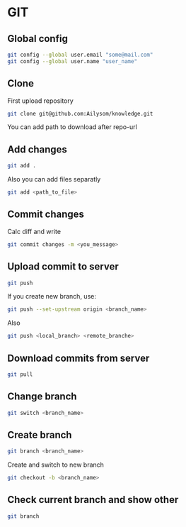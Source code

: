 # GIT

## Global config

```bash
git config --global user.email "some@mail.com"
git config --global user.name "user_name"
```

## Clone

First upload repository

```bash
git clone git@github.com:Ailysom/knowledge.git
```

You can add path to download after repo-url

## Add changes

```bash
git add .
```

Also you can add files separatly

```bash
git add <path_to_file>
```

## Commit changes

Calc diff and write

```bash
git commit changes -m <you_message>
```

## Upload commit to server

```bash
git push
```

If you create new branch, use:

```bash
git push --set-upstream origin <branch_name>
```

Also

```bash
git push <local_branch> <remote_branche>
```

## Download commits from server

```bash
git pull
```

## Change branch

```bash
git switch <branch_name>
```

## Create branch

```bash
git branch <branch_name>
```

Create and switch to new branch

```bash
git checkout -b <branch_name>
```

## Check current branch and show other

```bash
git branch
```
